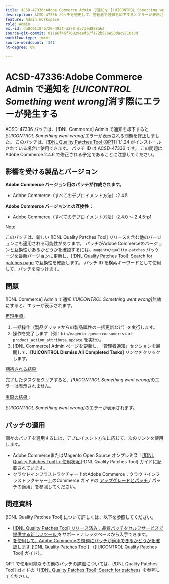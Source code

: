 ```yaml
---
title: ACSD-47336:Adobe Commerce Admin で通知を [!UICONTROL Something went wrong] 消す際にエラーが発生する
description: ACSD-47336 パッチを適用して、管理者で通知を却下するとエラーが表示され [!UICONTROL Something went wrong]Adobe Commerceの問題を修正し  [!DNL Commerce]  ください。
feature: Admin Workspace
role: Admin
exl-id: da0c0119-6720-493f-a278-d573ed898a63
source-git-commit: 011a6f46f76029eaf67f172b576e58dac9710a3d
workflow-type: tm+mt
source-wordcount: '341'
ht-degree: 0%

---
```


# ACSD-47336:Adobe Commerce Admin で通知を _[!UICONTROL Something went wrong]_&#x200B;消す際にエラーが発生する

ACSD-47336 パッチは、[!DNL Commerce] Admin で通知を却下すると _[!UICONTROL Something went wrong]_&#x200B;エラーが表示される問題を修正しました。 このパッチは、[[!DNL Quality Patches Tool (QPT)]](https://experienceleague.adobe.com/en/docs/commerce-operations/tools/quality-patches-tool/quality-patches-tool-to-self-serve-quality-patches) 1.1.24 がインストールされている場合に使用できます。 パッチ ID は ACSD-47336 です。 この問題はAdobe Commerce 2.4.6 で修正される予定であることに注意してください。

## 影響を受ける製品とバージョン

**Adobe Commerce バージョン用のパッチが作成されます。**

* Adobe Commerce（すべてのデプロイメント方法）:2.4.5

**Adobe Commerce バージョンとの互換性：**

* Adobe Commerce（すべてのデプロイメント方法）:2.4.0 ～ 2.4.5-p1

>[!NOTE]
>
>このパッチは、新しい [!DNL Quality Patches Tool] リリースを含む他のバージョンにも適用される可能性があります。 パッチがAdobe Commerceのバージョンと互換性があるかどうかを確認するには、`magento/quality-patches` パッケージを最新バージョンに更新し、[[!DNL Quality Patches Tool]: Search for patches page](https://experienceleague.adobe.com/tools/commerce-quality-patches/index.html) で互換性を確認します。 パッチ ID を検索キーワードとして使用して、パッチを見つけます。

## 問題

[!DNL Commerce] Admin で通知 _[!UICONTROL Something went wrong]_&#x200B;無効にすると、エラーが表示されます。

<u> 再現手順 </u>:

1. 一括操作（製品グリッドからの製品属性の一括更新など）を実行します。
1. 操作を完了します（例：`bin/magento queue:consumer:start product_action_attribute.update` を実行）。
1. [!DNL Commerce] Admin ページを更新し、「管理者通知」セクションを展開して、**[!UICONTROL Dismiss All Completed Tasks]** リンクをクリックします。

<u> 期待される結果 </u>:

完了したタスクをクリアすると、_[!UICONTROL Something went wrong]_&#x200B;のエラーは表示されません。

<u> 実際の結果 </u>:

_[!UICONTROL Something went wrong]_&#x200B;のエラーが表示されます。

## パッチの適用

個々のパッチを適用するには、デプロイメント方法に応じて、次のリンクを使用します。

* Adobe CommerceまたはMagento Open Source オンプレミス：[[!DNL Quality Patches Tool] > 使用状況 ](/help/tools/quality-patches-tool/usage.md) [!DNL Quality Patches Tool] ガイドに記載されています。
* クラウドインフラストラクチャー上のAdobe Commerce：クラウドインフラストラクチャー上のCommerce ガイドの [ アップグレードとパッチ ](https://experienceleague.adobe.com/docs/commerce-cloud-service/user-guide/develop/upgrade/apply-patches.html)/ パッチの適用」を参照してください。

## 関連資料

[!DNL Quality Patches Tool] について詳しくは、以下を参照してください。

* [[!DNL Quality Patches Tool]  リリース済み：品質パッチをセルフサービスで提供する新しいツール ](https://experienceleague.adobe.com/en/docs/commerce-operations/tools/quality-patches-tool/quality-patches-tool-to-self-serve-quality-patches) をサポートナレッジベースから入手できます。
* [ を使用して、Adobe Commerceの問題にパッチが適用できるかどうかを確認します  [!DNL Quality Patches Tool]](/help/tools/quality-patches-tool/patches-available-in-qpt/check-patch-for-magento-issue-with-magento-quality-patches.md) （[!UICONTROL Quality Patches Tool] ガイド）。


QPT で使用可能なその他のパッチの詳細については、[!DNL Quality Patches Tool] ガイドの「[[!DNL Quality Patches Tool]: Search for patches](https://experienceleague.adobe.com/tools/commerce-quality-patches/index.html)」を参照してください。
